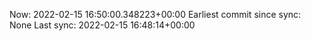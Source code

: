 Now: 2022-02-15 16:50:00.348223+00:00 Earliest commit since sync: None Last sync: 2022-02-15 16:48:14+00:00
